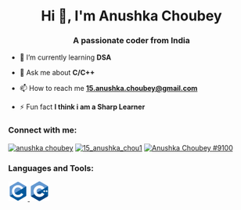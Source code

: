 <h1 align="center">Hi 👋, I'm Anushka Choubey</h1>
<h3 align="center">A passionate coder from India</h3>

- 🌱 I’m currently learning **DSA**

- 💬 Ask me about **C/C++**

- 📫 How to reach me **15.anushka.choubey@gmail.com**

- ⚡ Fun fact **I think i am a Sharp Learner**

<h3 align="left">Connect with me:</h3>
<p align="left">
<a href="https://linkedin.com/in/anushka choubey" target="blank"><img align="center" src="https://raw.githubusercontent.com/rahuldkjain/github-profile-readme-generator/master/src/images/icons/Social/linked-in-alt.svg" alt="anushka choubey" height="30" width="40" /></a>
<a href="https://www.hackerrank.com/15_anushka_chou1" target="blank"><img align="center" src="https://raw.githubusercontent.com/rahuldkjain/github-profile-readme-generator/master/src/images/icons/Social/hackerrank.svg" alt="15_anushka_chou1" height="30" width="40" /></a>
<a href="https://discord.gg/Anushka Choubey #9100" target="blank"><img align="center" src="https://raw.githubusercontent.com/rahuldkjain/github-profile-readme-generator/master/src/images/icons/Social/discord.svg" alt="Anushka Choubey #9100" height="30" width="40" /></a>
</p>

<h3 align="left">Languages and Tools:</h3>
<p align="left"> <a href="https://www.cprogramming.com/" target="_blank" rel="noreferrer"> <img src="https://raw.githubusercontent.com/devicons/devicon/master/icons/c/c-original.svg" alt="c" width="40" height="40"/> </a> <a href="https://www.w3schools.com/cpp/" target="_blank" rel="noreferrer"> <img src="https://raw.githubusercontent.com/devicons/devicon/master/icons/cplusplus/cplusplus-original.svg" alt="cplusplus" width="40" height="40"/> </a> </p>
